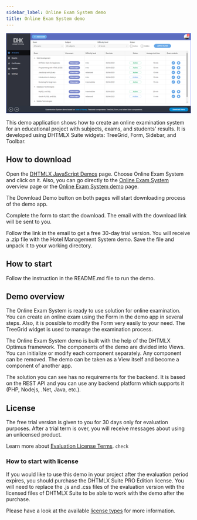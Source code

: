 ```yaml
---
sidebar_label: Online Exam System demo
title: Online Exam System demo
--- 
```


![](../assets/optimus/demo/examsystem_demo.png)

This demo application shows how to create an online examination system for an educational project with subjects, exams, and students' results. It is developed using DHTMLX Suite widgets: TreeGrid, Form, Sidebar, and Toolbar.

## How to download

Open the [DHTMLX JavaScript Demos](https://dhtmlx.com/docs/products/demoApps/) page. Choose Online Exam System and click on it. Also, you can go directly to the [Online Exam System](https://dhtmlx.com/docs/products/dhtmlxOnlineExam/) overview page or the [Online Exam System demo](https://dhtmlx.com/docs/products/demoApps/dhtmlxExam/#exams) page.

The Download Demo button on both pages will start downloading process of the demo app.

Complete the form to start the download. The email with the download link will be sent to you.

Follow the link in the email to get a free 30-day trial version. You will receive a .zip file with the Hotel Management System demo. Save the file and unpack it to your working directory.

## How to start

Follow the instruction in the README.md file to run the demo.

## Demo overview

The Online Exam System is ready to use solution for online examination. You can create an online exam using the Form in the demo app in several steps. Also, it is possible to modify the Form very easily to your need. The TreeGrid widget is used to manage the examination process.

The Online Exam System demo is built with the help of the DHTMLX Optimus framework. The components of the demo are divided into Views. You can initialize or modify each component separately. Any component can be removed. The demo can be taken as a View itself and become a component of another app.

The solution you can see has no requirements for the backend. It is based on the REST API and you can use any backend platform which supports it (PHP, Nodejs, .Net, Java, etc.).

## License

The free trial version is given to you for 30 days only for evaluation purposes. After a trial term is over, you will receive messages about using an unlicensed product.

Learn more about [Evaluation License Terms](https://dhtmlx.com/docs/products/license.shtml?eval). `check`

### How to start with license

If you would like to use this demo in your project after the evaluation period expires, you should purchase the DHTMLX Suite PRO Edition license. You will need to replace the .js and .css files of the evaluation version with the licensed files of DHTMLX Suite to be able to work with the demo after the purchase.

Please have a look at the available [license types](https://dhtmlx.com/docs/products/licenses.shtml) for more information.
